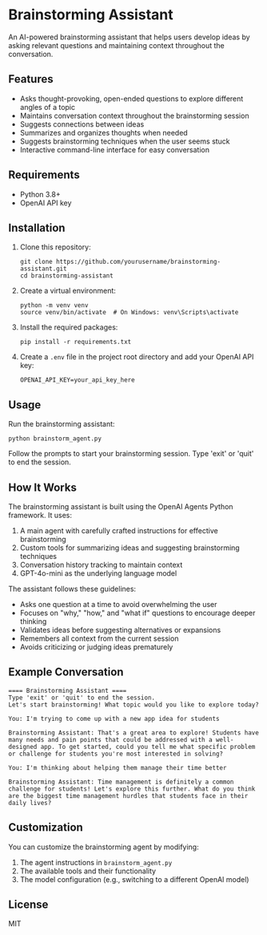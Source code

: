 # Brainstorming Assistant

An AI-powered brainstorming assistant that helps users develop ideas by asking relevant questions and maintaining context throughout the conversation.

## Features

- Asks thought-provoking, open-ended questions to explore different angles of a topic
- Maintains conversation context throughout the brainstorming session
- Suggests connections between ideas
- Summarizes and organizes thoughts when needed
- Suggests brainstorming techniques when the user seems stuck
- Interactive command-line interface for easy conversation

## Requirements

- Python 3.8+
- OpenAI API key

## Installation

1. Clone this repository:
   ```
   git clone https://github.com/yourusername/brainstorming-assistant.git
   cd brainstorming-assistant
   ```

2. Create a virtual environment:
   ```
   python -m venv venv
   source venv/bin/activate  # On Windows: venv\Scripts\activate
   ```

3. Install the required packages:
   ```
   pip install -r requirements.txt
   ```

4. Create a `.env` file in the project root directory and add your OpenAI API key:
   ```
   OPENAI_API_KEY=your_api_key_here
   ```

## Usage

Run the brainstorming assistant:

```
python brainstorm_agent.py
```

Follow the prompts to start your brainstorming session. Type 'exit' or 'quit' to end the session.

## How It Works

The brainstorming assistant is built using the OpenAI Agents Python framework. It uses:

1. A main agent with carefully crafted instructions for effective brainstorming
2. Custom tools for summarizing ideas and suggesting brainstorming techniques
3. Conversation history tracking to maintain context
4. GPT-4o-mini as the underlying language model

The assistant follows these guidelines:
- Asks one question at a time to avoid overwhelming the user
- Focuses on "why," "how," and "what if" questions to encourage deeper thinking
- Validates ideas before suggesting alternatives or expansions
- Remembers all context from the current session
- Avoids criticizing or judging ideas prematurely

## Example Conversation

```
==== Brainstorming Assistant ====
Type 'exit' or 'quit' to end the session.
Let's start brainstorming! What topic would you like to explore today?

You: I'm trying to come up with a new app idea for students

Brainstorming Assistant: That's a great area to explore! Students have many needs and pain points that could be addressed with a well-designed app. To get started, could you tell me what specific problem or challenge for students you're most interested in solving?

You: I'm thinking about helping them manage their time better

Brainstorming Assistant: Time management is definitely a common challenge for students! Let's explore this further. What do you think are the biggest time management hurdles that students face in their daily lives?
```

## Customization

You can customize the brainstorming agent by modifying:

1. The agent instructions in `brainstorm_agent.py`
2. The available tools and their functionality
3. The model configuration (e.g., switching to a different OpenAI model)

## License

MIT 